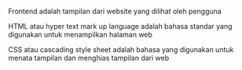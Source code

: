 Frontend adalah tampilan dari website yang dilihat oleh pengguna

HTML atau hyper text mark up language adalah bahasa standar yang digunakan untuk menampilkan halaman web

CSS atau cascading style sheet adalah bahasa yang digunakan untuk menata tampilan dan menghias tampilan dari web
